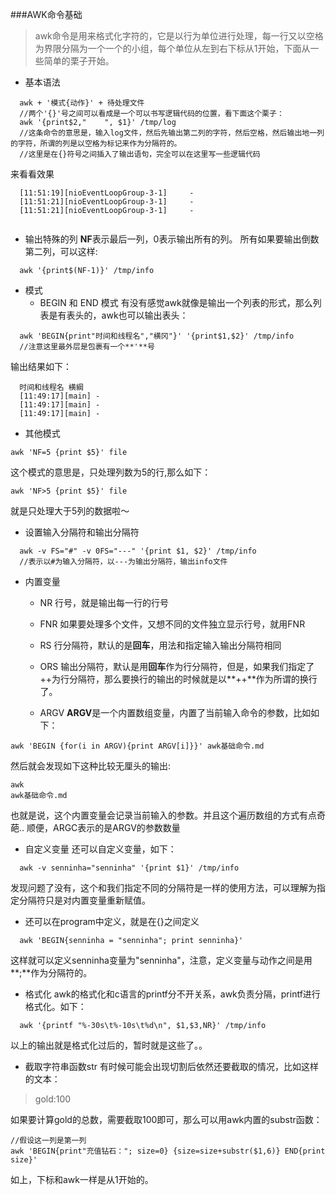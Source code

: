 ###AWK命令基础

> awk命令是用来格式化字符的，它是以行为单位进行处理，每一行又以空格为界限分隔为一个一个的小组，每个单位从左到右下标从1开始，下面从一些简单的栗子开始。

- 基本语法
```
  awk + '模式{动作}' + 待处理文件
  //两个'{}'号之间可以看成是一个可以书写逻辑代码的位置，看下面这个栗子：
  awk '{print$2,"    ", $1}' /tmp/log
  //这条命令的意思是，输入log文件，然后先输出第二列的字符，然后空格，然后输出地一列的字符，所谓的列是以空格为标记来作为分隔符的。
  //这里是在{}符号之间插入了输出语句，完全可以在这里写一些逻辑代码
```
  来看看效果
```
  [11:51:19][nioEventLoopGroup-3-1]     -
  [11:51:21][nioEventLoopGroup-3-1]     -
  [11:51:21][nioEventLoopGroup-3-1]     -
 
```

- 输出特殊的列
  **NF**表示最后一列，0表示输出所有的列。
  所有如果要输出倒数第二列，可以这样:
```
  awk '{print$(NF-1)}' /tmp/info
```

- 模式
	- BEGIN 和 END 模式
  有没有感觉awk就像是输出一个列表的形式，那么列表是有表头的，awk也可以输出表头：
```
  awk 'BEGIN{print"时间和线程名","横冈"}' '{print$1,$2}' /tmp/info
  //注意这里最外层是包裹有一个**'**号
```
  输出结果如下：
```
  时间和线程名 横綱
  [11:49:17][main] -
  [11:49:17][main] -
  [11:49:17][main] -

```

   - 其他模式
```
awk 'NF=5 {print $5}' file
```
这个模式的意思是，只处理列数为5的行,那么如下：
```
awk 'NF>5 {print $5}' file
```
就是只处理大于5列的数据啦～


- 设置输入分隔符和输出分隔符
```
  awk -v FS="#" -v 0FS="---" '{print $1, $2}' /tmp/info
  //表示以#为输入分隔符，以---为输出分隔符，输出info文件
```
- 内置变量
  - NR
    行号，就是输出每一行的行号
  - FNR
    如果要处理多个文件，又想不同的文件独立显示行号，就用FNR

  - RS
    行分隔符，默认的是**回车**，用法和指定输入输出分隔符相同
  - ORS
    输出分隔符，默认是用**回车**作为行分隔符，但是，如果我们指定了++为行分隔符，那么要换行的输出的时候就是以**++**作为所谓的换行了。
  - ARGV
    **ARGV**是一个内置数组变量，内置了当前输入命令的参数，比如如下：
```
awk 'BEGIN {for(i in ARGV){print ARGV[i]}}' awk基础命令.md
```
然后就会发现如下这种比较无厘头的输出:
```
awk
awk基础命令.md
```
也就是说，这个内置变量会记录当前输入的参数。并且这个遍历数组的方式有点奇葩..
顺便，ARGC表示的是ARGV的参数数量


- 自定义变量
  还可以自定义变量，如下：
```
  awk -v senninha="senninha" '{print $1}' /tmp/info
```
  发现问题了没有，这个和我们指定不同的分隔符是一样的使用方法，可以理解为指定分隔符只是对内置变量重新赋值。

- 还可以在program中定义，就是在{}之间定义
```
  awk 'BEGIN{senninha = "senninha"; print senninha}'
```
  这样就可以定义senninha变量为"senninha"，注意，定义变量与动作之间是用**;**作为分隔符的。


- 格式化
  awk的格式化和c语言的printf分不开关系，awk负责分隔，printf进行格式化。如下：
```
  awk '{printf "%-30s\t%-10s\t%d\n", $1,$3,NR}' /tmp/info 
```
  以上的输出就是格式化过后的，暂时就是这些了。。

- 截取字符串函数str
  有时候可能会出现切割后依然还要截取的情况，比如这样的文本：
> gold:100

  如果要计算gold的总数，需要截取100即可，那么可以用awk内置的substr函数：

```
//假设这一列是第一列
awk 'BEGIN{print"充值钻石："; size=0} {size=size+substr($1,6)} END{print size}'
```
  如上，下标和awk一样是从1开始的。
